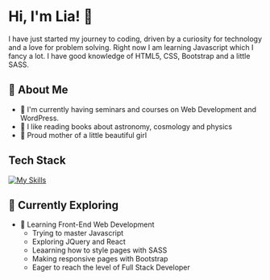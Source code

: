 

# Hi, I'm Lia! 👋

I have just started my journey to coding, driven by a curiosity for technology and a love for problem solving. Right now I am  learning Javascript which I fancy a lot. I have good knowledge of HTML5, CSS, Bootstrap and a little SASS. 




## 🚀 About Me

- 🔭 I'm currently having seminars and courses on Web Development and WordPress.
- 📝 I like reading books about astronomy, cosmology and physics
- 💖 Proud mother of a little beautiful girl 


## Tech Stack
[![My Skills](https://skillicons.dev/icons?i=js,html,css,bootstrap,wordpress)](https://skillicons.dev)


## 🌱 Currently Exploring

- 🚀 Learning Front-End Web Development
  - Trying to master Javascript
  - Exploring JQuery and React
  - Leaarning how to style pages with SASS
  - Making responsive pages with Bootstrap
  - Eager to reach the level of Full Stack Developer 

 




